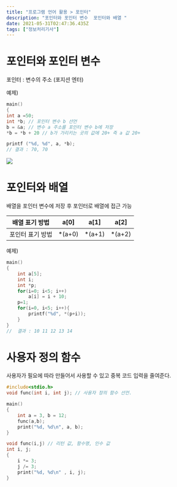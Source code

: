 ```yaml
---
title: "프로그램 언어 활용 > 포인터"
description: "포인터와 포인터 변수  포인터와 배열 "
date: 2021-05-31T02:47:36.435Z
tags: ["정보처리기사"]
---
```

# 포인터와 포인터 변수
포인터 : 변수의 주소 (포지션 엔터)

예제)
```c
main()
{
int a =50;
int *b; // 포인터 변수 b 선언
b = &a; // 변수 a 주소를 포인터 변수 b에 저장
*b = *b + 20 // b가 가리키는 곳의 값에 20+ 즉 a 값 20+

printf ("%d, %d", a, *b);
// 결과 : 70, 70
```

![](/images/93e6f552-ea23-478b-a78e-d57ed79b8081-image.png)

# 포인터와 배열
배열을 포인터 변수에 저장 후 포인터로 배열에 접근 가능


| 배열 표기 방법 | a[0] | a[1] | a[2] 
|----|----|-----|----|
| 포인터 표기 방법 | *(a+0) | *(a+1) | *(a+2) |

예제)
```c
main()
{
	int a[5];
	int i;
	int *p;
	for(i=0; i<5; i++)
		a[i] = i + 10;
	p=1;
	for(i=0, i<5; i++){
		printf("%d", *(p+i));
	} 
}
//  결과 : 10 11 12 13 14
```

# 사용자 정의 함수

사용자가 필요에 따라 만들어서 사용할 수 있고 중복 코드 입력을 줄여준다.

```c
#include<stdio.h>
void func(int i, int j); // 사용자 정의 함수 선언.     

main()
{
	int a = 3, b = 12;
	func(a,b);
	print("%d, %d\n", a, b);
}

void func(i,j) // 리턴 값, 함수명, 인수 값
int i, j;
{
	i *= 3;
    j /= 3;
    print("%d, %d\n" , i, j);
}
```

